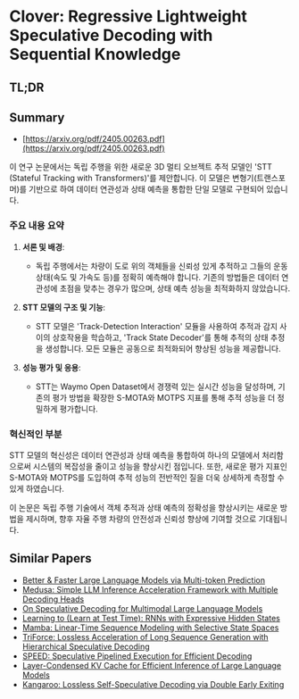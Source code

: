 # Clover: Regressive Lightweight Speculative Decoding with Sequential Knowledge
## TL;DR
## Summary
- [https://arxiv.org/pdf/2405.00263.pdf](https://arxiv.org/pdf/2405.00263.pdf)

이 연구 논문에서는 독립 주행을 위한 새로운 3D 멀티 오브젝트 추적 모델인 'STT (Stateful Tracking with Transformers)'를 제안합니다. 이 모델은 변형기(트랜스포머)를 기반으로 하여 데이터 연관성과 상태 예측을 통합한 단일 모델로 구현되어 있습니다.

### 주요 내용 요약

1. **서론 및 배경**:
   - 독립 주행에서는 차량이 도로 위의 객체들을 신뢰성 있게 추적하고 그들의 운동 상태(속도 및 가속도 등)를 정확히 예측해야 합니다. 기존의 방법들은 데이터 연관성에 초점을 맞추는 경우가 많으며, 상태 예측 성능을 최적화하지 않았습니다.

2. **STT 모델의 구조 및 기능**:
   - STT 모델은 'Track-Detection Interaction' 모듈을 사용하여 추적과 감지 사이의 상호작용을 학습하고, 'Track State Decoder'를 통해 추적의 상태 추정을 생성합니다. 모든 모듈은 공동으로 최적화되어 향상된 성능을 제공합니다.

3. **성능 평가 및 응용**:
   - STT는 Waymo Open Dataset에서 경쟁력 있는 실시간 성능을 달성하며, 기존의 평가 방법을 확장한 S-MOTA와 MOTPS 지표를 통해 추적 성능을 더 정밀하게 평가합니다.

### 혁신적인 부분
STT 모델의 혁신성은 데이터 연관성과 상태 예측을 통합하여 하나의 모델에서 처리함으로써 시스템의 복잡성을 줄이고 성능을 향상시킨 점입니다. 또한, 새로운 평가 지표인 S-MOTA와 MOTPS를 도입하여 추적 성능의 전반적인 질을 더욱 상세하게 측정할 수 있게 하였습니다.

이 논문은 독립 주행 기술에서 객체 추적과 상태 예측의 정확성을 향상시키는 새로운 방법을 제시하며, 향후 자율 주행 차량의 안전성과 신뢰성 향상에 기여할 것으로 기대됩니다.

## Similar Papers
- [Better & Faster Large Language Models via Multi-token Prediction](2404.19737.md)
- [Medusa: Simple LLM Inference Acceleration Framework with Multiple Decoding Heads](2401.10774.md)
- [On Speculative Decoding for Multimodal Large Language Models](2404.08856.md)
- [Learning to (Learn at Test Time): RNNs with Expressive Hidden States](2407.04620.md)
- [Mamba: Linear-Time Sequence Modeling with Selective State Spaces](2312.00752.md)
- [TriForce: Lossless Acceleration of Long Sequence Generation with Hierarchical Speculative Decoding](2404.11912.md)
- [SPEED: Speculative Pipelined Execution for Efficient Decoding](2310.12072.md)
- [Layer-Condensed KV Cache for Efficient Inference of Large Language Models](2405.10637.md)
- [Kangaroo: Lossless Self-Speculative Decoding via Double Early Exiting](2404.18911.md)
